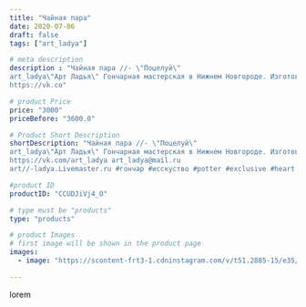 ```yaml
---
title: "Чайная пара"
date: 2020-07-06
draft: false
tags: ["art_ladya"]

# meta description
description : "Чайная пара //- \"Поцелуй\" 
art_ladya\"Арт Ладья\" Гончарная мастерская в Нижнем Новгороде. Изготовление керамики и мастер//-классы по обучению. 
https://vk.co"

# product Price
price: "3000"
priceBefore: "3600.0"

# Product Short Description
shortDescription: "Чайная пара //- \"Поцелуй\" 
art_ladya\"Арт Ладья\" Гончарная мастерская в Нижнем Новгороде. Изготовление керамики и мастер//-классы по обучению. 
https://vk.com/art_ladya art_ladya@mail.ru 
art//-ladya.Livemaster.ru #гончар #исскуство #potter #exclusive #heart #керамикаручнаяработа #керамиканазаказ #handmade #керамика #гончарнаяпосуда #эксклюзивнаякерамика #painter #decor #ceramicar #nntoday #claygoods #restaurant #earthenware #ceramic #design #ceramicart #сердце #авторскаякерамика #love #decor #claygoods #tankard #earthenware #ceramic #design #кружка #чашечка #ceramicart #clay #любовь #поцелуй #авторскаякерамика"

#product ID
productID: "CCUDJiVj4_O"

# type must be "products"
type: "products"

# product Images
# first image will be shown in the product page
images:
  - image: "https://scontent-frt3-1.cdninstagram.com/v/t51.2885-15/e35/106719963_308491570524739_359356000147437396_n.jpg?_nc_ht=scontent-frt3-1.cdninstagram.com&_nc_cat=107&_nc_ohc=kcDm-jS4sGYAX-7Hk8l&edm=APU89FABAAAA&ccb=7-4&oh=2cf758ba4221cd8b24a444d96609a7a0&oe=612AD29D&_nc_sid=86f79a&ig_cache_key=MjM0NzUxNTE1NTI1MDY0Njk5MA%3D%3D.2-ccb7-4"

---
```

lorem
